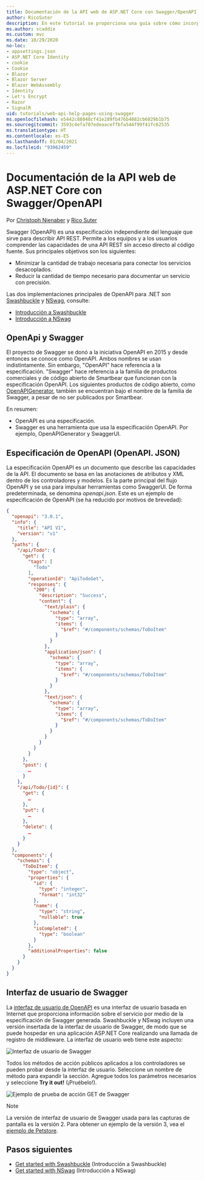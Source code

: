 ```yaml
---
title: Documentación de la API web de ASP.NET Core con Swagger/OpenAPI
author: RicoSuter
description: En este tutorial se proporciona una guía sobre cómo incorporar Swagger para generar documentación y páginas de ayuda para una aplicación de API web.
ms.author: scaddie
ms.custom: mvc
ms.date: 10/29/2020
no-loc:
- appsettings.json
- ASP.NET Core Identity
- cookie
- Cookie
- Blazor
- Blazor Server
- Blazor WebAssembly
- Identity
- Let's Encrypt
- Razor
- SignalR
uid: tutorials/web-api-help-pages-using-swagger
ms.openlocfilehash: e5442c88048cf41e289fb476b4082cb6029b1b75
ms.sourcegitcommit: 3593c4efa707edeaaceffbfa544f99f41fc62535
ms.translationtype: HT
ms.contentlocale: es-ES
ms.lasthandoff: 01/04/2021
ms.locfileid: "93062459"
---
```

# <a name="aspnet-core-web-api-documentation-with-swagger--openapi"></a>Documentación de la API web de ASP.NET Core con Swagger/OpenAPI

Por [Christoph Nienaber](https://twitter.com/zuckerthoben) y [Rico Suter](https://blog.rsuter.com/)

Swagger (OpenAPI) es una especificación independiente del lenguaje que sirve para describir API REST. Permite a los equipos y a los usuarios comprender las capacidades de una API REST sin acceso directo al código fuente. Sus principales objetivos son los siguientes:

* Minimizar la cantidad de trabajo necesaria para conectar los servicios desacoplados.
* Reducir la cantidad de tiempo necesario para documentar un servicio con precisión.

Las dos implementaciones principales de OpenAPI para .NET son [Swashbuckle](https://github.com/domaindrivendev/Swashbuckle.AspNetCore) y [NSwag](https://github.com/RicoSuter/NSwag), consulte:

* [Introducción a Swashbuckle](xref:tutorials/get-started-with-swashbuckle)
* [Introducción a NSwag](xref:tutorials/get-started-with-nswag)

## <a name="openapi-vs-swagger"></a>OpenApi y Swagger

El proyecto de Swagger se donó a la iniciativa OpenAPI en 2015 y desde entonces se conoce como OpenAPI. Ambos nombres se usan indistintamente. Sin embargo, "OpenAPI" hace referencia a la especificación. "Swagger" hace referencia a la familia de productos comerciales y de código abierto de Smartbear que funcionan con la especificación OpenAPI. Los siguientes productos de código abierto, como [OpenAPIGenerator](https://github.com/OpenAPITools/openapi-generator), también se encuentran bajo el nombre de la familia de Swagger, a pesar de no ser publicados por Smartbear.

En resumen:

* OpenAPI es una especificación.
* Swagger es una herramienta que usa la especificación OpenAPI. Por ejemplo, OpenAPIGenerator y SwaggerUI.

## <a name="openapi-specification-openapijson"></a>Especificación de OpenAPI (OpenAPI. JSON)

La especificación OpenAPI es un documento que describe las capacidades de la API. El documento se basa en las anotaciones de atributos y XML dentro de los controladores y modelos. Es la parte principal del flujo OpenAPI y se usa para impulsar herramientas como SwaggerUI. De forma predeterminada, se denomina *openapi.json*. Este es un ejemplo de especificación de OpenAPI (se ha reducido por motivos de brevedad):

```json
{
  "openapi": "3.0.1",
  "info": {
    "title": "API V1",
    "version": "v1"
  },
  "paths": {
    "/api/Todo": {
      "get": {
        "tags": [
          "Todo"
        ],
        "operationId": "ApiTodoGet",
        "responses": {
          "200": {
            "description": "Success",
            "content": {
              "text/plain": {
                "schema": {
                  "type": "array",
                  "items": {
                    "$ref": "#/components/schemas/ToDoItem"
                  }
                }
              },
              "application/json": {
                "schema": {
                  "type": "array",
                  "items": {
                    "$ref": "#/components/schemas/ToDoItem"
                  }
                }
              },
              "text/json": {
                "schema": {
                  "type": "array",
                  "items": {
                    "$ref": "#/components/schemas/ToDoItem"
                  }
                }
              }
            }
          }
        }
      },
      "post": {
        …
      }
    },
    "/api/Todo/{id}": {
      "get": {
        …
      },
      "put": {
        …
      },
      "delete": {
        …
      }
    }
  },
  "components": {
    "schemas": {
      "ToDoItem": {
        "type": "object",
        "properties": {
          "id": {
            "type": "integer",
            "format": "int32"
          },
          "name": {
            "type": "string",
            "nullable": true
          },
          "isCompleted": {
            "type": "boolean"
          }
        },
        "additionalProperties": false
      }
    }
  }
}
```

## <a name="swagger-ui"></a>Interfaz de usuario de Swagger

La [interfaz de usuario de OpenAPI](https://swagger.io/swagger-ui/) es una interfaz de usuario basada en Internet que proporciona información sobre el servicio por medio de la especificación de Swagger generada. Swashbuckle y NSwag incluyen una versión insertada de la interfaz de usuario de Swagger, de modo que se puede hospedar en una aplicación ASP.NET Core realizando una llamada de registro de middleware. La interfaz de usuario web tiene este aspecto:

![Interfaz de usuario de Swagger](web-api-help-pages-using-swagger/_static/swagger-ui.png)

Todos los métodos de acción públicos aplicados a los controladores se pueden probar desde la interfaz de usuario. Seleccione un nombre de método para expandir la sección. Agregue todos los parámetros necesarios y seleccione **Try it out!** (¡Pruébelo!).

![Ejemplo de prueba de acción GET de Swagger](web-api-help-pages-using-swagger/_static/get-try-it-out.png)

> [!NOTE]
> La versión de interfaz de usuario de Swagger usada para las capturas de pantalla es la versión 2. Para obtener un ejemplo de la versión 3, vea el [ejemplo de Petstore](https://petstore.swagger.io/).

## <a name="next-steps"></a>Pasos siguientes

* [Get started with Swashbuckle](xref:tutorials/get-started-with-swashbuckle) (Introducción a Swashbuckle)
* [Get started with NSwag](xref:tutorials/get-started-with-nswag) (Introducción a NSwag)
